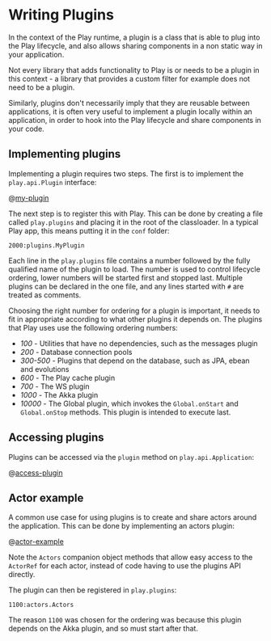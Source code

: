 <!--- Copyright (C) 2009-2013 Typesafe Inc. <http://www.typesafe.com> -->
# Writing Plugins

In the context of the Play runtime, a plugin is a class that is able to plug into the Play lifecycle, and also allows sharing components in a non static way in your application.

Not every library that adds functionality to Play is or needs to be a plugin in this context - a library that provides a custom filter for example does not need to be a plugin.

Similarly, plugins don't necessarily imply that they are reusable between applications, it is often very useful to implement a plugin locally within an application, in order to hook into the Play lifecycle and share components in your code.

## Implementing plugins

Implementing a plugin requires two steps.  The first is to implement the `play.api.Plugin` interface:

@[my-plugin](code/ScalaPlugins.scala)

The next step is to register this with Play.  This can be done by creating a file called `play.plugins` and placing it in the root of the classloader.  In a typical Play app, this means putting it in the `conf` folder:

```
2000:plugins.MyPlugin
```

Each line in the `play.plugins` file contains a number followed by the fully qualified name of the plugin to load.  The number is used to control lifecycle ordering, lower numbers will be started first and stopped last.  Multiple plugins can be declared in the one file, and any lines started with `#` are treated as comments.

Choosing the right number for ordering for a plugin is important, it needs to fit in appropriate according to what other plugins it depends on.  The plugins that Play uses use the following ordering numbers:

* *100* - Utilities that have no dependencies, such as the messages plugin
* *200* - Database connection pools
* *300-500* - Plugins that depend on the database, such as JPA, ebean and evolutions
* *600* - The Play cache plugin
* *700* - The WS plugin
* *1000* - The Akka plugin
* *10000* - The Global plugin, which invokes the `Global.onStart` and `Global.onStop` methods.  This plugin is intended to execute last.

## Accessing plugins

Plugins can be accessed via the `plugin` method on `play.api.Application`:

@[access-plugin](code/ScalaPlugins.scala)

## Actor example

A common use case for using plugins is to create and share actors around the application.  This can be done by implementing an actors plugin:

@[actor-example](code/ScalaPlugins.scala)

Note the `Actors` companion object methods that allow easy access to the `ActorRef` for each actor, instead of code having to use the plugins API directly.

The plugin can then be registered in `play.plugins`:

```
1100:actors.Actors
```

The reason `1100` was chosen for the ordering was because this plugin depends on the Akka plugin, and so must start after that.